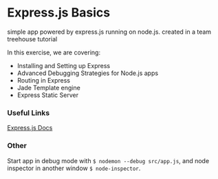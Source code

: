 # Express.js Basics

simple app powered by express.js running on node.js. created in a team treehouse tutorial

In this exercise, we are covering:
* Installing and Setting up Express
* Advanced Debugging Strategies for Node.js apps
* Routing in Express
* Jade Template engine
* Express Static Server

### Useful Links

[Express.js Docs](http://expressjs.com/4x/api.html)

### Other

Start app in debug mode with `$ nodemon --debug src/app.js`, and node inspector in another window `$ node-inspector`.